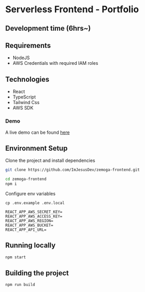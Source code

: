 # Serverless Frontend - Portfolio
## Development time (6hrs~)

## Requirements
- NodeJS
- AWS Credentials with required IAM roles

## Technologies
- React
- TypeScript
- Tailwind Css
- AWS SDK

### Demo

A live demo can be found [here](https://zemoga.netlify.app/)

## Environment Setup

Clone the project and install dependencies

```bash
git clone https://github.com/ImJesusDev/zemoga-frontend.git
```
```bash
cd zemoga-frontend
npm i
```


Configure env variables

`cp .env.example .env.local`

```
REACT_APP_AWS_SECRET_KEY=
REACT_APP_AWS_ACCESS_KEY=
REACT_APP_AWS_REGION=
REACT_APP_AWS_BUCKET=
REACT_APP_API_URL=
```

## Running locally
```bash
npm start
```
## Building the project

```bash
npm run build
```
